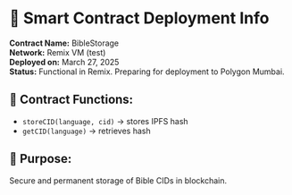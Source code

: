 # 📜 Smart Contract Deployment Info

**Contract Name:** BibleStorage  
**Network:** Remix VM (test)  
**Deployed on:** March 27, 2025  
**Status:** Functional in Remix. Preparing for deployment to Polygon Mumbai.

## 🔗 Contract Functions:
- `storeCID(language, cid)` → stores IPFS hash
- `getCID(language)` → retrieves hash

## 🧠 Purpose:
Secure and permanent storage of Bible CIDs in blockchain.
